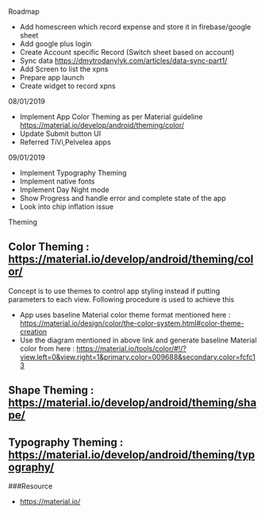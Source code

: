 Roadmap
 - Add homescreen which record expense and store it in firebase/google sheet
 - Add google plus login
 - Create Account specific Record (Switch sheet based on account)
 - Sync data https://dmytrodanylyk.com/articles/data-sync-part1/
 - Add Screen to list the xpns
 - Prepare app launch
 - Create widget to  record xpns

08/01/2019
 - Implement App Color Theming as per Material guideline https://material.io/develop/android/theming/color/
 - Update Submit button UI
 - Referred TiVi,Pelvelea apps
 
 09/01/2019
  - Implement Typography Theming 
  - Implement native fonts
  - Implement Day Night mode
  - Show Progress and handle error and complete state of the app
  - Look into chip inflation issue
 
 
 
 
 Theming
 
 ## Color Theming : https://material.io/develop/android/theming/color/
 Concept is to use themes to control app styling instead if putting parameters to each view. Following procedure is used to achieve this
 
 - App uses baseline Material color theme format mentioned here : https://material.io/design/color/the-color-system.html#color-theme-creation 
 - Use the diagram mentioned in above link and generate baseline Material color from here : https://material.io/tools/color/#!/?view.left=0&view.right=1&primary.color=009688&secondary.color=fcfc13
 
 ## Shape Theming : https://material.io/develop/android/theming/shape/
 
 ## Typography Theming : https://material.io/develop/android/theming/typography/
 
 ###Resource
 - https://material.io/
 
